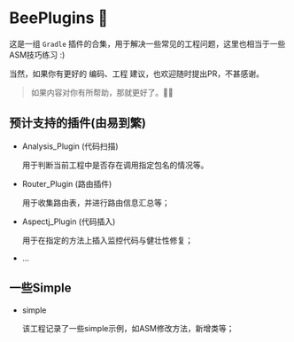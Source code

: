 # BeePlugins 🐝

这是一组 `Gradle` 插件的合集，用于解决一些常见的工程问题，这里也相当于一些ASM技巧练习 :)

当然，如果你有更好的 编码、工程 建议，也欢迎随时提出PR，不甚感谢。

> 如果内容对你有所帮助，那就更好了。🏃🏻

## 预计支持的插件(由易到繁)

- Analysis_Plugin (代码扫描)

  用于判断当前工程中是否存在调用指定包名的情况等。

- Router_Plugin (路由插件)

  用于收集路由表，并进行路由信息汇总等；

- Aspectj_Plugin (代码插入)

  用于在指定的方法上插入监控代码与健壮性修复；

- …

## 一些Simple

- simple

  该工程记录了一些simple示例，如ASM修改方法，新增类等；
